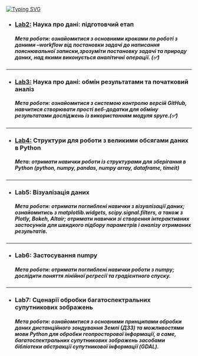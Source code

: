 [![Typing SVG](https://readme-typing-svg.herokuapp.com?color=%23FF00FF&size=22&lines=Data+Preparation+%26+Analysis)](https://git.io/typing-svg)

* ### [Lab2:](/lab2) Наука про дані: підготовчий етап
  ##### *Мета роботи: ознайомитися з основними кроками по роботі з даними –workflow від постановки задачі до написання пояснювальної записки,зрозуміти постановку задачі та природу даних, над якими виконується аналітичні операції.* (✅)
---

* ### [Lab3:](/lab3) Наука про дані: обмін результатами та початковий аналіз
  ##### *Мета роботи: ознайомитися з системою контролю версій GitHub, навчитися створювати прості веб-додатки для обміну результатами досліджень із використанням модуля spyre.*(✅)
---

* ### [Lab4:](/lab4) Структури для роботи з великими обсягами даних в Python
  ##### *Мета: отримати навички роботи із структурами для зберігання в Python (python, numpy, pandas, numpy array, dataframe, timeit)*
---

* ### Lab5: Візуалізація даних
  ##### *Мета роботи: отримати поглиблені навички з візуалізації даних; ознайомитись з matplotlib.widgets, scipy.signal.filters, а також з Plotly, Bokeh, Altair; отримати навички зі створення інтерактивних застосунків для швидкого підбору параметрів і аналізу отриманих результатів.*
---

* ### Lab6: Застосування numpy
  ##### *Мета роботи: отримати поглиблені навички роботи з numpy; дослідити поняття лінійної регресії та градієнтного спуску.*
---

* ### Lab7: Сценарії обробки багатоспектральних супутникових зображень
  ##### *Мета роботи: ознайомитися з основними принципами обробки даних дистанційного зондування Землі (ДЗЗ) та можливостями мови Python для обробки геопросторової інформації, а саме, багатоспектральних супутникових зображень засобами бібліотеки абстракції супутникової інформації (GDAL).*



